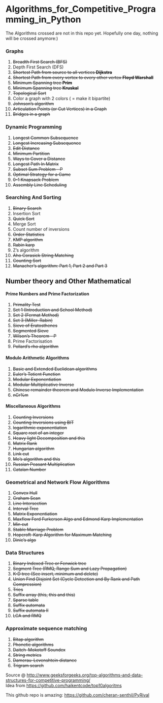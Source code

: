 # Algorithms_for_Competitive_Programming_in_Python

The Algorithms crossed are not in this repo yet. Hopefully one day, nothing will be crossed anymore:)

### Graphs

1. <del>Breadth First Search (BFS)</del>
2. Depth First Search (DFS)
3. <del>Shortest Path from source to all vertices **Dijkstra**</del>
4. <del>Shortest Path from every vertex to every other vertex **Floyd Warshall**</del>
5. <del>Minimum Spanning tree **Prim**</del>
6. <del>Minimum Spanning tree **Kruskal**</del>
7. <del>Topological Sort</del>
8. Color a graph with 2 colors ( = make it bipartite)
9. <del>Johnson’s algorithm</del>
10. <del>Articulation Points (or Cut Vertices) in a Graph</del>
11. <del>Bridges in a graph</del>



### Dynamic Programming

1. <del>Longest Common Subsequence</del>
2. <del>Longest Increasing Subsequence</del>
3. <del>Edit Distance</del>
4. <del>Minimum Partition</del>
5. <del>Ways to Cover a Distance</del>
6. <del>Longest Path In Matrix</del>
7. <del>Subset Sum Problem - P</del>
8. <del>Optimal Strategy for a Game</del>
9. <del>0-1 Knapsack Problem</del>
10. <del>Assembly Line Scheduling</del>





### Searching And Sorting

1. <del>Binary Search</del>
2. Insertion Sort
3. <del>Quick Sort</del>
4. Merge Sort
5. Count number of inversions
6. <del>Order Statistics</del>
7. <del>KMP algorithm</del>
8. <del>Rabin karp</del>
9. Z’s algorithm
10. <del>Aho Corasick String Matching</del>
11. <del>Counting Sort</del>
12. <del>Manacher’s algorithm: Part 1, Part 2 and Part 3</del>

## Number theory and Other Mathematical

#### Prime Numbers and Prime Factorization

1. <del>Primality Test </del>
  1. <del>Set 1 (Introduction and School Method)</del>
  2. <del>Set 2 (Fermat Method)</del>
  3. <del>Set 3 (Miller–Rabin)</del>
2. <del>Sieve of Eratosthenes</del>
3. <del>Segmented Sieve</del>
4. <del>Wilson’s Theorem - P</del>
5. Prime Factorisation
6. <del>Pollard’s rho algorithm</del>


#### Modulo Arithmetic Algorithms

1. <del>Basic and Extended Euclidean algorithms</del>
2. <del>Euler’s Totient Function</del>
3. <del>Modular Exponentiation</del>
4. <del>Modular Multiplicative Inverse</del>
5. <del>Chinese remainder theorem and Modulo Inverse Implementation</del>
6. <del>nCr%m</del>

#### Miscellaneous Algorithms

1. <del>Counting Inversions</del>
2. <del>Counting Inversions using BIT</del>
3. <del>logarithmic exponentiation</del>
4. <del>Square root of an integer</del>
5. <del>Heavy light Decomposition and this</del>
6. <del>Matrix Rank</del>
7. <del>Hungarian algorithm</del>
8. <del>Link cut</del>
9. <del>Mo’s algorithm and this</del>
10. <del>Russian Peasant Multiplication</del>
11. <del>Catalan Number</del>



### Geometrical and Network Flow Algorithms

1. <del>Convex Hull</del>
2. <del>Graham Scan</del>
3. <del>Line Intersection</del>
4. <del>Interval Tree</del>
5. <del>Matrix Exponentiation</del>
6. <del>Maxflow Ford Furkerson Algo and Edmond Karp Implementation</del>
7. <del>Min cut</del>
8. <del>Stable Marriage Problem</del>
9. <del>Hopcroft–Karp Algorithm for Maximum Matching</del>
10. <del>Dinic’s algo</del>

### Data Structures

1. <del> Binary Indexed Tree or Fenwick tree</del>
2. <del>Segment Tree (RMQ, Range Sum and Lazy Propagation)</del>
3. <del>K-D tree (See insert, minimum and delete)</del>
4. <del>Union Find Disjoint Set (Cycle Detection and By Rank and Path Compression)</del>
5. <del>Tries</del>
6. <del>Suffix array (this, this and this)</del>
7. <del>Sparse table</del>
8. <del>Suffix automata</del>
9. <del>Suffix automata II</del>
10. <del>LCA and RMQ</del>

### Approximate sequence matching
1. <del>Bitap algorithm</del>
2. <del>Phonetic algorithms</del>
3. <del>Daitch–Mokotoff Soundex</del>
4. <del>String metrics</del>
5. <del>Damerau–Levenshtein distance</del></del>
6. <del>Trigram search</del>

Source @ http://www.geeksforgeeks.org/top-algorithms-and-data-structures-for-competitive-programming/
<br> Idea from https://github.com/haikentcode/top10algoritms

This github repo is amazing:
https://github.com/cheran-senthil/PyRival
